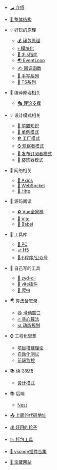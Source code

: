 - [🛹 介绍](/README.md)
- [🛑 整体结构](/blog/docsify.md)

- 💡  好玩的原理
  - [💰 闭包原理](/blog/eng/bibao.md)
  - [💀 模块化](/blog/eng/mokuai.md)
  - [🥳 this指向](/blog/eng/this.md)
  - [🌏 EventLoop](/blog/eng/eventLoop.md)
  - [✍️ 回调函数](/blog/eng/callback.md)
  - [🎃 手写系列](/blog/eng/shouxie.md)
  - [🔀 TS系列](/blog/eng/ts.md)

- 🎂   编译原理相关
  - [🎭 理论支撑](/blog/bianyi/lilun.md)

- 💡  设计模式相关
  - [🚀 前置知识](/blog/sheji/pre.md)
  - [🐻 单例模式](/blog/sheji/single.md)
  - [⚽ 工厂模式](/blog/sheji/factory.md)
  - [⌚ 观察者模式](/blog/sheji/watch.md)
  - [🛑 发布订阅者模式](/blog/sheji/fubu.md)
  - [🛶 装饰器模式](/blog/sheji/zs.md)

- 🍰   网络相关
  - [🚀 Axios](/blog/wangluo/axios.md)
  - [🐻 WebSocket](/blog/wangluo/websocket.md)
  - [🎁  Http](/blog/wangluo/http.md)


- 🎌 源码阅读
  - [⚽ Vue全家桶](/blog/yuanma/vue3.md)
  - [🐻 Vite](/blog/yuanma/vite.md)
  - [🚀 Babel](/blog/yuanma/babel.md)

- 🌋 工具库
  - [👨 PC](/blog/utils/pc.md)
  - [🪔 H5](/blog/utils/h5.md)
  - [🍂小程序/公众号](/blog/utils/wx.md)

- 🛶 自己写的工具
  - [🌱 zyd-cli](/blog/utils/cli.md)
  - [🐰 vite插件](/blog/utils/vitePlugin.md)
  - [👋 爬虫](/blog/utils/pachong.md)

- 🪂 算法备忘录
  - [😄 滑动窗口](/blog/suanfa/huadong.md)
  - [🔥 贪心算法](/blog/suanfa/tanxin.md)
  - [🕉️ 动态规划](/blog/suanfa/dongtai.md)

- ⌚ 工程化思想
  - [项目搭建理论](/blog/gongcheng/init.md)
  - [自动化测试](/blog/gongcheng/autoTest.md)
  - [前端监控](/blog/gongcheng/maidian.md)

- 📚 读书感悟
  - [设计模式](/blog/book/sjms.md)

- 📚 后端
  - [Nest](/blog/houduan/nest.md)

- [📤 上面的代码地址](/blog/common/code.md)

- [💰 好用的轮子](/blog/common/lunzi.md)

- [📉 打包工具](/blog/common/build.md)

- [📅 vscode插件合集](/blog/common/vscode.md)

- [🐯 宝藏网站](/blog/common/wangzhan.md)

